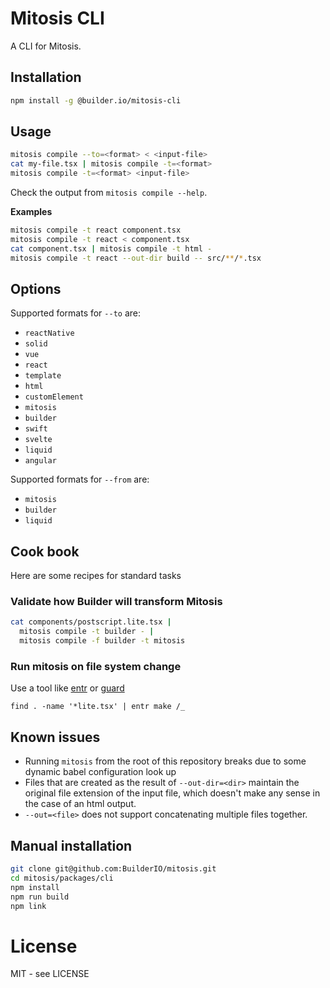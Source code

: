 # Mitosis CLI

A CLI for Mitosis.

## Installation

```bash
npm install -g @builder.io/mitosis-cli
```

## Usage

```bash
mitosis compile --to=<format> < <input-file>
cat my-file.tsx | mitosis compile -t=<format>
mitosis compile -t=<format> <input-file>
```

Check the output from `mitosis compile --help`.

**Examples**

```bash
mitosis compile -t react component.tsx
mitosis compile -t react < component.tsx
cat component.tsx | mitosis compile -t html -
mitosis compile -t react --out-dir build -- src/**/*.tsx
```

## Options

Supported formats for `--to` are:

- `reactNative`
- `solid`
- `vue`
- `react`
- `template`
- `html`
- `customElement`
- `mitosis`
- `builder`
- `swift`
- `svelte`
- `liquid`
- `angular`

Supported formats for `--from` are:

- `mitosis`
- `builder`
- `liquid`

## Cook book

Here are some recipes for standard tasks

### Validate how Builder will transform Mitosis

```bash
cat components/postscript.lite.tsx |
  mitosis compile -t builder - |
  mitosis compile -f builder -t mitosis
```

### Run mitosis on file system change

Use a tool like [entr](https://github.com/eradman/entr) or [guard](https://github.com/guard/guard)

```
find . -name '*lite.tsx' | entr make /_
```

## Known issues

- Running `mitosis` from the root of this repository breaks due to some
  dynamic babel configuration look up
- Files that are created as the result of `--out-dir=<dir>` maintain the original
  file extension of the input file, which doesn't make any sense in the case of
  an html output.
- `--out=<file>` does not support concatenating multiple files together.

## Manual installation

```bash
git clone git@github.com:BuilderIO/mitosis.git
cd mitosis/packages/cli
npm install
npm run build
npm link
```

# License

MIT - see LICENSE

